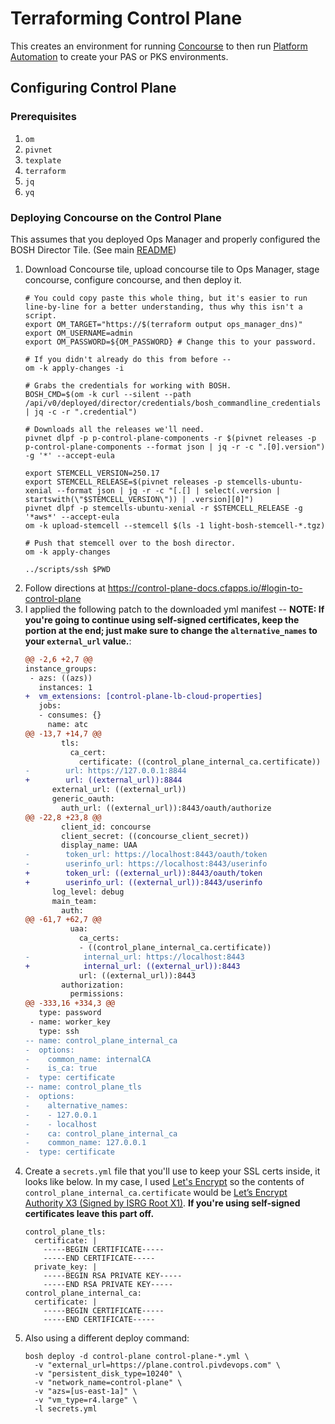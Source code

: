 # Terraforming Control Plane

This creates an environment for running [Concourse](concourse.io) to then run [Platform Automation](http://docs.pivotal.io/pcf-automation/) to create your PAS or PKS environments.

## Configuring Control Plane

### Prerequisites

1. `om`
1. `pivnet`
1. `texplate`
1. `terraform`
1. `jq`
1. `yq`

### Deploying Concourse on the Control Plane

This assumes that you deployed Ops Manager and properly configured the BOSH Director Tile. (See main [README](../README.md))

1. Download Concourse tile, upload concourse tile to Ops Manager, stage concourse, configure concourse, and then deploy it.
    ```
    # You could copy paste this whole thing, but it's easier to run line-by-line for a better understanding, thus why this isn't a script.
    export OM_TARGET="https://$(terraform output ops_manager_dns)"
    export OM_USERNAME=admin
    export OM_PASSWORD=${OM_PASSWORD} # Change this to your password.

    # If you didn't already do this from before --
    om -k apply-changes -i

    # Grabs the credentials for working with BOSH.
    BOSH_CMD=$(om -k curl --silent --path /api/v0/deployed/director/credentials/bosh_commandline_credentials | jq -c -r ".credential")

    # Downloads all the releases we'll need.
    pivnet dlpf -p p-control-plane-components -r $(pivnet releases -p p-control-plane-components --format json | jq -r -c ".[0].version") -g '*' --accept-eula

    export STEMCELL_VERSION=250.17
    export STEMCELL_RELEASE=$(pivnet releases -p stemcells-ubuntu-xenial --format json | jq -r -c "[.[] | select(.version | startswith(\"$STEMCELL_VERSION\")) | .version][0]")
    pivnet dlpf -p stemcells-ubuntu-xenial -r $STEMCELL_RELEASE -g '*aws*' --accept-eula
    om -k upload-stemcell --stemcell $(ls -1 light-bosh-stemcell-*.tgz)

    # Push that stemcell over to the bosh director.
    om -k apply-changes

    ../scripts/ssh $PWD
    ```
1. Follow directions at https://control-plane-docs.cfapps.io/#login-to-control-plane
1. I applied the following patch to the downloaded yml manifest -- **NOTE: If you're going to continue using self-signed certificates, keep the portion at the end; just make sure to change the `alternative_names` to your `external_url` value.**:
    ```diff
    @@ -2,6 +2,7 @@
    instance_groups:
     - azs: ((azs))
       instances: 1
    +  vm_extensions: [control-plane-lb-cloud-properties]
       jobs:
       - consumes: {}
         name: atc
    @@ -13,7 +14,7 @@
            tls:
              ca_cert:
                certificate: ((control_plane_internal_ca.certificate))
    -        url: https://127.0.0.1:8844
    +        url: ((external_url)):8844
          external_url: ((external_url))
          generic_oauth:
            auth_url: ((external_url)):8443/oauth/authorize
    @@ -22,8 +23,8 @@
            client_id: concourse
            client_secret: ((concourse_client_secret))
            display_name: UAA
    -        token_url: https://localhost:8443/oauth/token
    -        userinfo_url: https://localhost:8443/userinfo
    +        token_url: ((external_url)):8443/oauth/token
    +        userinfo_url: ((external_url)):8443/userinfo
          log_level: debug
          main_team:
            auth:
    @@ -61,7 +62,7 @@
              uaa:
                ca_certs:
                - ((control_plane_internal_ca.certificate))
    -            internal_url: https://localhost:8443
    +            internal_url: ((external_url)):8443
                url: ((external_url)):8443
            authorization:
              permissions:
    @@ -333,16 +334,3 @@
       type: password
     - name: worker_key
       type: ssh
    -- name: control_plane_internal_ca
    -  options:
    -    common_name: internalCA
    -    is_ca: true
    -  type: certificate
    -- name: control_plane_tls
    -  options:
    -    alternative_names:
    -    - 127.0.0.1
    -    - localhost
    -    ca: control_plane_internal_ca
    -    common_name: 127.0.0.1
    -  type: certificate
    ```
1. Create a `secrets.yml` file that you'll use to keep your SSL certs inside, it looks like below.  In my case, I used [Let's Encrypt](https://letsencrypt.org/) so the contents of `control_plane_internal_ca.certificate` would be [Let’s Encrypt Authority X3 (Signed by ISRG Root X1)](https://letsencrypt.org/certs/letsencryptauthorityx3.pem.txt).  **If you're using self-signed certificates leave this part off.**
    ```
    control_plane_tls:
      certificate: |
        -----BEGIN CERTIFICATE-----
        -----END CERTIFICATE-----
      private_key: |
        -----BEGIN RSA PRIVATE KEY-----
        -----END RSA PRIVATE KEY-----
    control_plane_internal_ca:
      certificate: |
        -----BEGIN CERTIFICATE-----
        -----END CERTIFICATE-----
    ```
1. Also using a different deploy command:
    ```
    bosh deploy -d control-plane control-plane-*.yml \
      -v "external_url=https://plane.control.pivdevops.com" \
      -v "persistent_disk_type=10240" \
      -v "network_name=control-plane" \
      -v "azs=[us-east-1a]" \
      -v "vm_type=r4.large" \
      -l secrets.yml
    ```

